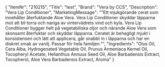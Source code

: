 {
  "ItemNr": "210215",
  "Title": "test",
  "Brand": "Vera by CCS",
  "Description": "Vera Lip Conditioner",
  "MarketingMessage": "\"Ett mjukgörande cerat som innehåller återfuktande Aloe Vera. Vera Lip Conditioner skyddar läpparna mot att bli torra och nariga av vintervädrets vind och kyla. Vera Lip Conditioner bygger helt på vegetabiliska oljor och närande Aloe Vera som skonsamt återfuktar och skyddar läpparna. Ceratet är behagligt mjukt i konsistensen och lätt att applicera, går snabbt in i läpparna och har en diskret smak av vanilj. Passar för hela familjen.\"",
  "Ingredients": "Olus Oil, Cera Alba, Hydrogenated Vegetable Oil, Prunus Armeniaca Kernel Oil, Tocopheryl Acetate, Helianthus Annuus Seed Oil, Aloe Barbadensis Extract, Tocopherol, Aloe Vera Barbadensis Extract, Aroma"
}